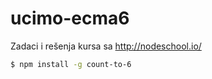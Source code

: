 # ucimo-ecma6

Zadaci i rešenja kursa sa http://nodeschool.io/

```sh
$ npm install -g count-to-6
```
